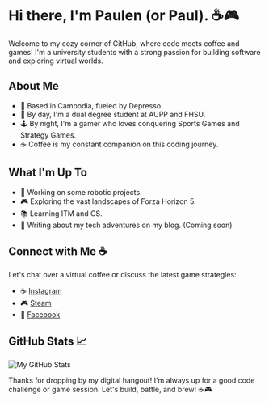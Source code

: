 # Hi there, I'm Paulen (or Paul). ☕🎮

Welcome to my cozy corner of GitHub, where code meets coffee and games! I'm a university students with a strong passion for building software and exploring virtual worlds.

## About Me

- 🌆 Based in Cambodia, fueled by Depresso.
- 💼 By day, I'm a dual degree student at AUPP and FHSU.
- 🕹️ By night, I'm a gamer who loves conquering Sports Games and Strategy Games.
- ☕ Coffee is my constant companion on this coding journey.

## What I'm Up To

- 🌟 Working on some robotic projects.
- 🎮 Exploring the vast landscapes of Forza Horizon 5.
- 📚 Learning ITM and CS.
- 📝 Writing about my tech adventures on my blog. (Coming soon)

## Connect with Me ☕

Let's chat over a virtual coffee or discuss the latest game strategies:

- ☕ [Instagram](https://www.instagram.com/paulchhun/)
- 🎮 [Steam](https://steamcommunity.com/profiles/76561198338597121/)
- 💼 [Facebook](https://www.facebook.com/profile.php?id=100006603306164)


## GitHub Stats 📈

![My GitHub Stats](https://github-readme-stats.vercel.app/api?username=Paulen101&show_icons=true&count_private=true&theme=dark)

Thanks for dropping by my digital hangout! I'm always up for a good code challenge or game session. Let's build, battle, and brew! ☕🎮
